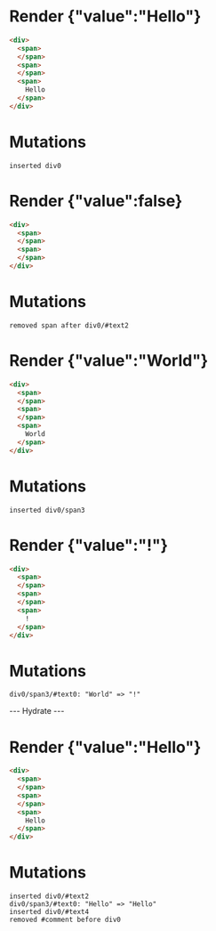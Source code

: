 # Render {"value":"Hello"}
```html
<div>
  <span>
  </span>
  <span>
  </span>
  <span>
    Hello
  </span>
</div>
```

# Mutations
```
inserted div0
```


# Render {"value":false}
```html
<div>
  <span>
  </span>
  <span>
  </span>
</div>
```

# Mutations
```
removed span after div0/#text2
```


# Render {"value":"World"}
```html
<div>
  <span>
  </span>
  <span>
  </span>
  <span>
    World
  </span>
</div>
```

# Mutations
```
inserted div0/span3
```


# Render {"value":"!"}
```html
<div>
  <span>
  </span>
  <span>
  </span>
  <span>
    !
  </span>
</div>
```

# Mutations
```
div0/span3/#text0: "World" => "!"
```


--- Hydrate ---
# Render {"value":"Hello"}
```html
<div>
  <span>
  </span>
  <span>
  </span>
  <span>
    Hello
  </span>
</div>
```

# Mutations
```
inserted div0/#text2
div0/span3/#text0: "Hello" => "Hello"
inserted div0/#text4
removed #comment before div0
```